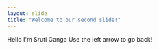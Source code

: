 ```yaml
---
layout: slide
title: "Welcome to our second slide!"
---
```

Hello I'm Sruti Ganga 
Use the left arrow to go back!
